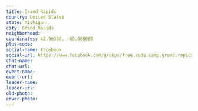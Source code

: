 ```yaml
---
title: Grand Rapids
country: United States
state: Michigan
city: Grand Rapids
neighborhood: 
coordinates: 42.96336, -85.668086
plus-code:
social-name: Facebook
social-url: https://www.facebook.com/groups/free.code.camp.grand.rapids
chat-name:
chat-url:
event-name:
event-url:
leader-name:
leader-url:
old-photo: 
cover-photo:
---
```

